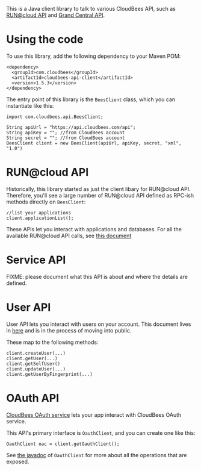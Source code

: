 This is a Java client library to talk to various CloudBees API, such as [RUN@cloud API](http://wiki.cloudbees.com/bin/view/RUN/API) and [Grand Central API](https://sites.google.com/a/cloudbees.com/account-provisioning-api/home/user-api).

Using the code
==============
To use this library, add the following dependency to your Maven POM:

    <dependency>
      <groupId>com.cloudbees</groupId>
      <artifactId>cloudbees-api-client</artifactId>
      <version>1.5.3</version>
    </dependency>

The entry point of this library is the `BeesClient` class, which you can instantiate like this:

    import com.cloudbees.api.BeesClient;

    String apiUrl = "https://api.cloudbees.com/api";
    String apiKey = ""; //from CloudBees account
    String secret = ""; //from CloudBees account
    BeesClient client = new BeesClient(apiUrl, apiKey, secret, "xml", "1.0")

RUN@cloud API
=============
Historically, this library started as just the client libary for RUN@cloud API. Therefore, you'll see a large number of RUN@cloud API defined as RPC-ish methods directly on `BeesClient`:

    //list your applications
    client.applicationList();

These APIs let you interact with applications and databases.
For all the available RUN@cloud API calls, see [this document](http://wiki.cloudbees.com/bin/view/RUN/API)

Service API
===========
FIXME: please document what this API is about and where the details are defined.

User  API
=========
User API lets you interact with users on your account. This document lives in [here](https://sites.google.com/a/cloudbees.com/account-provisioning-api/home/user-api) and is in the process of moving into public.

These map to the following methods:

    client.createUser(...)
    client.getUser(...)
    client.getSelfUser()
    client.updateUser(...)
    client.getUserByFingerprint(...)

OAuth API
=========
[CloudBees OAuth service](http://wiki.cloudbees.com/bin/view/RUN/OAuth) lets your app interact with CloudBees OAuth service.

This API's primary interface is `OauthClient`, and you can create one like this:

    OauthClient oac = client.getOauthClient();

See [the javadoc](/cloudbees/cloudbees-api-client/blob/master/cloudbees-api-client/src/main/java/com/cloudbees/api/oauth/OauthClient.java) of `OauthClient` for more about all the operations that are exposed.
